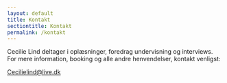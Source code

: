 ```yaml
---
layout: default
title: Kontakt
sectiontitle: Kontakt
permalink: /kontakt
---
```


Cecilie Lind deltager i oplæsninger, foredrag undervisning og interviews. For mere information, booking og alle andre henvendelser, kontakt venligst:

<div class="center-block"><a href="mailto:cecilielind@live.dk">Cecilielind@live.dk</a></div>
